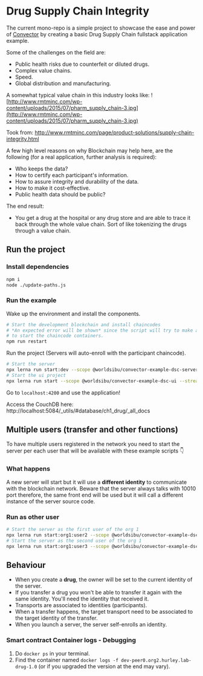 # Drug Supply Chain Integrity

The current mono-repo is a simple project to showcase the ease and power of [Convector](https://worldsibu.tech/convector) by creating a basic Drug Supply Chain fullstack application example.

Some of the challenges on the field are:

* Public health risks due to counterfeit or diluted drugs.
* Complex value chains.
* Speed.
* Global distribution and manufacturing.

A somewhat typical value chain in this industry looks like:
![http://www.rmtminc.com/wp-content/uploads/2015/07/pharm_supply_chain-3.jpg](http://www.rmtminc.com/wp-content/uploads/2015/07/pharm_supply_chain-3.jpg)

Took from: http://www.rmtminc.com/page/product-solutions/supply-chain-integrity.html

A few high level reasons on why Blockchain may help here, are the following (for a real application, further analysis is required):

* Who keeps the data?
* How to certify each participant's information.
* How to assure integrity and durability of the data.
* How to make it cost-effective.
* Public health data should be public?

The end result:

* You get a drug at the hospital or any drug store and are able to trace it back through the whole value chain. Sort of like tokenizing the drugs through a value chain.

## Run the project

### Install dependencies

```bash
npm i
node ./update-paths.js
```

### Run the example

Wake up the environment and install the components.

```bash
# Start the development blockchain and install chaincodes
# *An expected error will be shown* since the script will try to make a first call
# to start the chaincode containers.
npm run restart
```

Run the project (Servers will auto-enroll with the participant chaincode).

```bash
# Start the server
npx lerna run start:dev --scope @worldsibu/convector-example-dsc-server --stream
# Start the ui project
npx lerna run start --scope @worldsibu/convector-example-dsc-ui --stream
```

Go to `localhost:4200` and use the application!

Access the CouchDB here: http://localhost:5084/_utils/#database/ch1_drug/_all_docs

## Multiple users (transfer and other functions)

To have multiple users registered in the network you need to start the server per each user that will be available with these example scripts 👇

### What happens

A new server will start but it will use a **different identity** to communicate with the blockchain network. Beware that the server always talks with 10010 port therefore, the same front end will be used but it will call a different instance of the server source code.

### Run as other user

```bash
# Start the server as the first user of the org 1
npx lerna run start:org1:user2 --scope @worldsibu/convector-example-dsc-server --stream
# Start the server as the second user of the org 1
npx lerna run start:org1:user3 --scope @worldsibu/convector-example-dsc-server --stream
```

## Behaviour

* When you create a **drug**, the owner will be set to the current identity of the server.
* If you transfer a drug you won't be able to transfer it again with the same identity. You'll need the identity that received it.
* Transports are associated to identities (participants).
* When a transfer happens, the target transport need to be associated to the target identity of the transfer.
* When you launch a server, the server self-enrolls an identity.

### Smart contract Container logs - Debugging

1. Do `docker ps` in your terminal.
2. Find the container named `docker logs -f dev-peer0.org2.hurley.lab-drug-1.0` (or if you upgraded the version at the end may vary).
